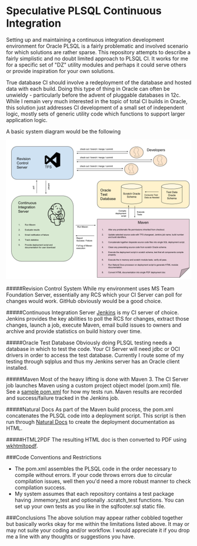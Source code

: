 # Speculative PLSQL Continuous Integration
Setting up and maintaining a continuous integration development environment for Oracle PLSQL is a fairly problematic and involved scenario for which solutions are rather sparse.  This repository attempts to describe a fairly simplistic and no doubt limited approach to PLSQL CI.  It works for me for a specific set of "DZ" utility modules and perhaps it could serve others or provide inspiration for your own solutions.

True database CI should involve a redeployment of the database and hosted data with each build.  Doing this type of thing in Oracle can often be unwieldy - particularly before the advent of pluggable databases in 12c.  While I remain very much interested in the topic of total CI builds in Oracle, this solution just addresses CI development of a small set of independent logic, mostly sets of  generic utility code which functions to support larger application logic.

A basic system diagram would be the following

![PLSQL_CI_Flow](readme1.png)

#####Revision Control System
While my environment uses MS Team Foundation Server, essentially any RCS which your CI Server can poll for changes would work.  GitHub obviously would be a good choice.

#####Continuous Integration Server
[Jenkins](https://jenkins-ci.org/) is my CI server of choice.   Jenkins provides the key abilities to poll the RCS for changes, extract those changes, launch a job, execute Maven, email build issues to owners and archive and provide statistics on build history over time.  

#####Oracle Test Database
Obviously doing PLSQL testing needs a database in which to test the code.  Your CI Server will need jdbc or OCI drivers in order to access the test database.  Currently I route some of my testing through sqlplus and thus my Jenkins server has an Oracle client installed.

#####Maven
Most of the heavy lifting is done with Maven 3.  The CI Server job launches Maven using a custom project object model (pom.xml) file.  See a [sample pom.xml](/pom.xml) for how my tests run.  Maven results are recorded and success/failure tracked in the Jenkins job.

#####Natural Docs
As part of the Maven build process, the pom.xml concatenates the PLSQL code into a deployment script.  This script is then run through [Natural Docs](http://www.naturaldocs.org/) to create the deployment documentation as HTML.

#####HTML2PDF
The resulting HTML doc is then converted to PDF using [wkhtmltopdf](http://wkhtmltopdf.org/).

###Code Conventions and Restrictions
* The pom.xml assembles the PLSQL code in the order necessary to compile without errors.  If your code throws errors due to circular compilation issues, well then you'd need a more robust manner to check compilation success.<br/>
* My system assumes that each repository contains a test package having .inmemory_test and optionally .scratch_test functions.  You can set up your own tests as you like in the sqlfooter.sql static file.  

###Conclusions
The above solution may appear rather cobbled together but basically works okay for me within the limitations listed above.  It may or may not suite your coding and/or workflow.  I would appreciate it if you drop me a line with any thoughts or suggestions you have.
